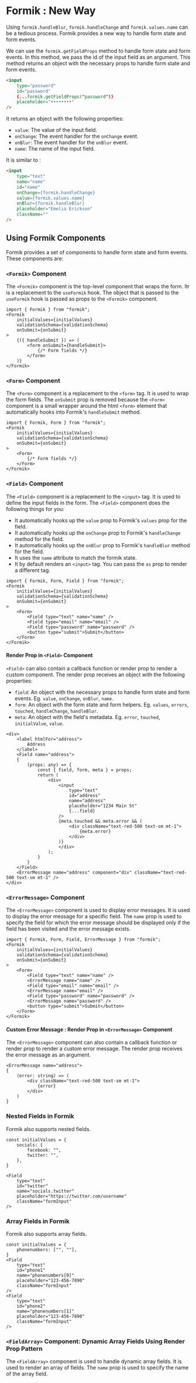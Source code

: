 # Formik : New Way

Using `formik.handleBlur`, `formik.handleChange` and `formik.values.name` can be a tedious process. Formik provides a new way to handle form state and form events.

We can use the `formik.getFieldProps` method to handle form state and form events. In this method, we pass the id of the input field as an argument. This method returns an object with the necessary props to handle form state and form events.

```html
<input
    type="password"
    id="password"
    {...formik.getFieldProps("password")}
    placeholder="••••••••"
/>
```

It returns an object with the following properties:

- `value`: The value of the input field.
- `onChange`: The event handler for the `onChange` event.
- `onBlur`: The event handler for the `onBlur` event.
- `name`: The name of the input field.

It is similar to :

```html
<input
    type="text"
    name="name"
    id="name"
    onChange={formik.handleChange}
    value={formik.values.name}
    onBlur={formik.handleBlur}
    placeholder="Emelia Erickson"
    className=""
/>
```

## Using Formik Components

Formik provides a set of components to handle form state and form events. These components are:

### `<Formik>` Component

The `<Formik>` component is the top-level component that wraps the form. Itr is a replacement to the `useFormik` hook. The  object that is passed to the `useFormik` hook is passed as props to the `<Formik>` component.

```tsx
import { Formik } from "formik";
<Formik 
    initialValues={initialValues}
    validationSchema={validationSchema}
    onSubmit={onSubmit}
>
    {({ handleSubmit }) => (
        <form onSubmit={handleSubmit}>
            {/* Form fields */}
        </form>
    )}
</Formik>
```

### `<Form>` Component

The `<Form>` component is a replacement to the `<form>` tag. It is used to wrap the form fields. The `onSubmit` prop is removed because the `<Form>` component is a small wrapper around the html `<form>` element that automatically hooks into Formik's `handleSubmit` method.

```tsx
import { Formik, Form } from "formik";
<Formik 
    initialValues={initialValues}
    validationSchema={validationSchema}
    onSubmit={onSubmit}
>
    <Form>
        {/* Form fields */}
    </Form>
</Formik>
```

### `<Field>` Component

The `<Field>` component is a replacement to the `<input>` tag. It is used to define the input fields in the form. The `<Field>` component does the following things for you:

- It automatically hooks up the `value` prop to Formik's `values` prop for the field.
- It automatically hooks up the `onChange` prop to Formik's `handleChange` method for the field.
- It automatically hooks up the `onBlur` prop to Formik's `handleBlur` method for the field.
- It uses the `name` attribute to match the formik state.
- It by default renders an `<input>` tag. You can pass the `as` prop to render a different tag.

```tsx
import { Formik, Form, Field } from "formik";
<Formik 
    initialValues={initialValues}
    validationSchema={validationSchema}
    onSubmit={onSubmit}
>
    <Form>
        <Field type="text" name="name" />
        <Field type="email" name="email" />
        <Field type="password" name="password" />
        <button type="submit">Submit</button>
    </Form>
</Formik>
```

#### Render Prop in `<Field>` Component

`<Field>` can also contain a callback function or render prop to render a custom component. The render prop receives an object with the following properties:

- `field`: An object with the necessary props to handle form state and form events. Eg. `value`, `onChange`, `onBlur`, `name`.
- `form`: An object with the form state and form helpers. Eg. `values`, `errors`, `touched`, `handleChange`, `handleBlur`.
- `meta`: An object with the field's metadata. Eg. `error`, `touched`, `initialValue`, `value`.

```tsx
<div>
    <label htmlFor="address">
        Address
    </label>
    <Field name="address">
    {
        (props: any) => {
            const { field, form, meta } = props;
            return (
                <div>
                    <input
                        type="text"
                        id="address"
                        name="address"
                        placeholder="1234 Main St"
                        {...field}
                    />
                    {meta.touched && meta.error && (
                        <div className="text-red-500 text-sm mt-1">
                            {meta.error}
                        </div>
                    )}
                    </div>
                );
            }
        }
    </Field>
    <ErrorMessage name="address" component="div" className="text-red-500 text-sm mt-1" />
</div>
```

### `<ErrorMessage>` Component

The `<ErrorMessage>` component is used to display error messages. It is used to display the error message for a specific field. The `name` prop is used to specify the field for which the error message should be displayed only if the field has been visited and the error message exists.

```tsx
import { Formik, Form, Field, ErrorMessage } from "formik";
<Formik 
    initialValues={initialValues}
    validationSchema={validationSchema}
    onSubmit={onSubmit}
>
    <Form>
        <Field type="text" name="name" />
        <ErrorMessage name="name" />
        <Field type="email" name="email" />
        <ErrorMessage name="email" />
        <Field type="password" name="password" />
        <ErrorMessage name="password" />
        <button type="submit">Submit</button>
    </Form>
</Formik>
```

#### Custom Error Message : Render Prop in `<ErrorMessage>` Component

The `<ErrorMessage>` component can also contain a callback function or render prop to render a custom error message. The render prop receives the error message as an argument.

```tsx
<ErrorMessage name="address">
{
    (error: string) => (
        <div className="text-red-500 text-sm mt-1">
            {error}
        </div>
    )
}
```

### Nested Fields in Formik

Formik also supports nested fields.

```tsx
const initialValues = {
    socials: {
        facebook: "",
        twitter: "",
    },
}

<Field
    type="text"
    id="twitter"
    name="socials.twitter"
    placeholder="https://twitter.com/username"
    className="formInput"
/>
```

### Array Fields in Formik

Formik also supports array fields.

```tsx
const initialValues = {
    phonenumbers: ["", ""],
}
<Field
    type="text"
    id="phone1"
    name="phonenumbers[0]"
    placeholder="123-456-7890"
    className="formInput"
/>
<Field
    type="text"
    id="phone2"
    name="phonenumbers[1]"
    placeholder="123-456-7890"
    className="formInput"
/>
```

### `<FieldArray>` Component: Dynamic Array Fields Using Render Prop Pattern

The `<FieldArray>` component is used to handle dynamic array fields. It is used to render an array of fields. The `name` prop is used to specify the name of the array field.

```tsx
